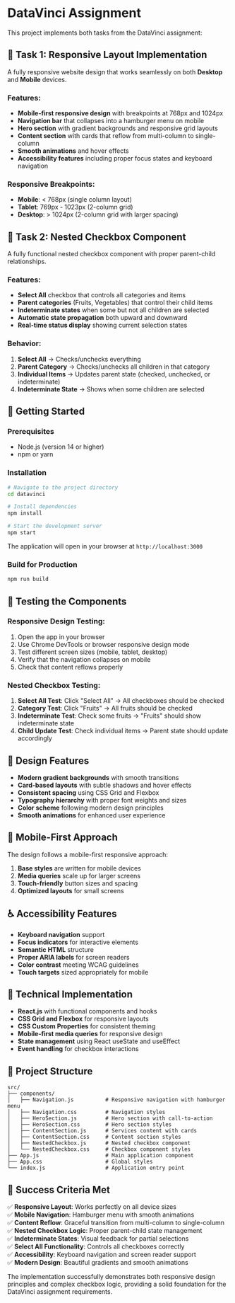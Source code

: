# DataVinci Assignment

This project implements both tasks from the DataVinci assignment:

## 🎯 Task 1: Responsive Layout Implementation

A fully responsive website design that works seamlessly on both **Desktop** and **Mobile** devices.

### Features:
- **Mobile-first responsive design** with breakpoints at 768px and 1024px
- **Navigation bar** that collapses into a hamburger menu on mobile
- **Hero section** with gradient backgrounds and responsive grid layouts
- **Content section** with cards that reflow from multi-column to single-column
- **Smooth animations** and hover effects
- **Accessibility features** including proper focus states and keyboard navigation

### Responsive Breakpoints:
- **Mobile**: < 768px (single column layout)
- **Tablet**: 769px - 1023px (2-column grid)
- **Desktop**: > 1024px (2-column grid with larger spacing)

## 🎯 Task 2: Nested Checkbox Component

A fully functional nested checkbox component with proper parent-child relationships.

### Features:
- **Select All** checkbox that controls all categories and items
- **Parent categories** (Fruits, Vegetables) that control their child items
- **Indeterminate states** when some but not all children are selected
- **Automatic state propagation** both upward and downward
- **Real-time status display** showing current selection states

### Behavior:
1. **Select All** → Checks/unchecks everything
2. **Parent Category** → Checks/unchecks all children in that category
3. **Individual Items** → Updates parent state (checked, unchecked, or indeterminate)
4. **Indeterminate State** → Shows when some children are selected

## 🚀 Getting Started

### Prerequisites
- Node.js (version 14 or higher)
- npm or yarn

### Installation
```bash
# Navigate to the project directory
cd datavinci

# Install dependencies
npm install

# Start the development server
npm start
```

The application will open in your browser at `http://localhost:3000`

### Build for Production
```bash
npm run build
```

## 🧪 Testing the Components

### Responsive Design Testing:
1. Open the app in your browser
2. Use Chrome DevTools or browser responsive design mode
3. Test different screen sizes (mobile, tablet, desktop)
4. Verify that the navigation collapses on mobile
5. Check that content reflows properly

### Nested Checkbox Testing:
1. **Select All Test**: Click "Select All" → All checkboxes should be checked
2. **Category Test**: Click "Fruits" → All fruits should be checked
3. **Indeterminate Test**: Check some fruits → "Fruits" should show indeterminate state
4. **Child Update Test**: Check individual items → Parent state should update accordingly

## 🎨 Design Features

- **Modern gradient backgrounds** with smooth transitions
- **Card-based layouts** with subtle shadows and hover effects
- **Consistent spacing** using CSS Grid and Flexbox
- **Typography hierarchy** with proper font weights and sizes
- **Color scheme** following modern design principles
- **Smooth animations** for enhanced user experience

## 📱 Mobile-First Approach

The design follows a mobile-first responsive approach:
1. **Base styles** are written for mobile devices
2. **Media queries** scale up for larger screens
3. **Touch-friendly** button sizes and spacing
4. **Optimized layouts** for small screens

## ♿ Accessibility Features

- **Keyboard navigation** support
- **Focus indicators** for interactive elements
- **Semantic HTML** structure
- **Proper ARIA labels** for screen readers
- **Color contrast** meeting WCAG guidelines
- **Touch targets** sized appropriately for mobile

## 🔧 Technical Implementation

- **React.js** with functional components and hooks
- **CSS Grid and Flexbox** for responsive layouts
- **CSS Custom Properties** for consistent theming
- **Mobile-first media queries** for responsive design
- **State management** using React useState and useEffect
- **Event handling** for checkbox interactions

## 📁 Project Structure

```
src/
├── components/
│   ├── Navigation.js          # Responsive navigation with hamburger menu
│   ├── Navigation.css         # Navigation styles
│   ├── HeroSection.js         # Hero section with call-to-action
│   ├── HeroSection.css        # Hero section styles
│   ├── ContentSection.js      # Services content with cards
│   ├── ContentSection.css     # Content section styles
│   ├── NestedCheckbox.js      # Nested checkbox component
│   └── NestedCheckbox.css     # Checkbox component styles
├── App.js                     # Main application component
├── App.css                    # Global styles
└── index.js                   # Application entry point
```

## 🎉 Success Criteria Met

✅ **Responsive Layout**: Works perfectly on all device sizes  
✅ **Mobile Navigation**: Hamburger menu with smooth animations  
✅ **Content Reflow**: Graceful transition from multi-column to single-column  
✅ **Nested Checkbox Logic**: Proper parent-child state management  
✅ **Indeterminate States**: Visual feedback for partial selections  
✅ **Select All Functionality**: Controls all checkboxes correctly  
✅ **Accessibility**: Keyboard navigation and screen reader support  
✅ **Modern Design**: Beautiful gradients and smooth animations  

The implementation successfully demonstrates both responsive design principles and complex checkbox logic, providing a solid foundation for the DataVinci assignment requirements.
